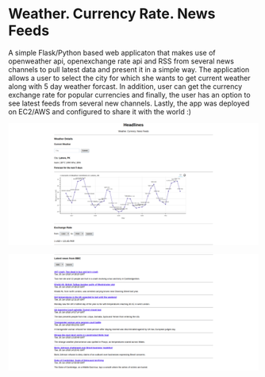 # Weather. Currency Rate. News Feeds

A simple Flask/Python based web applicaton that makes use of openweather api, openexchange rate api and RSS from several news channels to pull latest data and present it in a simple way. The application allows a user to select the city for which she wants to get current weather along with 5 day weather forcast. In addition, user can get the currency exchange rate for popular currencies and finally, the user has an option to see latest feeds from several new channels.
Lastly, the app was deployed on EC2/AWS and configured to share it with the world :) 

<p align="center">
  <img src="demo_image_1.png" width="800"/>
</p>
<p align="center">
  <img src="demo_image_2.png" width="800"/>
</p>

